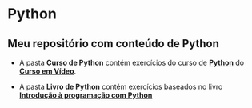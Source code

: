 # Python
Meu repositório com conteúdo de **Python**
---
* A pasta **Curso de Python** contém exercícios do curso de **[Python](https://www.youtube.com/playlist?list=PLHz_AreHm4dlKP6QQCekuIPky1CiwmdI6)** do **[Curso em Vídeo](https://www.youtube.com/user/cursosemvideo)**.

* A pasta **Livro de Python** contém exercícios baseados no livro **[Introdução à programação com Python](https://www.amazon.com.br/Introdu%C3%A7%C3%A3o-Programa%C3%A7%C3%A3o-com-Python-Algoritmos/dp/8575227181/ref=pd_lpo_14_img_0/130-9102576-7532062?_encoding=UTF8&pd_rd_i=8575227181&pd_rd_r=3e951030-abd7-4e63-8749-c90c23f9744d&pd_rd_w=JOhXZ&pd_rd_wg=6yS70&pf_rd_p=e7e26e7d-6256-4aae-92f9-7ffa337ed626&pf_rd_r=AR0501YQ2PJFW63FXC31&psc=1&refRID=AR0501YQ2PJFW63FXC31)**